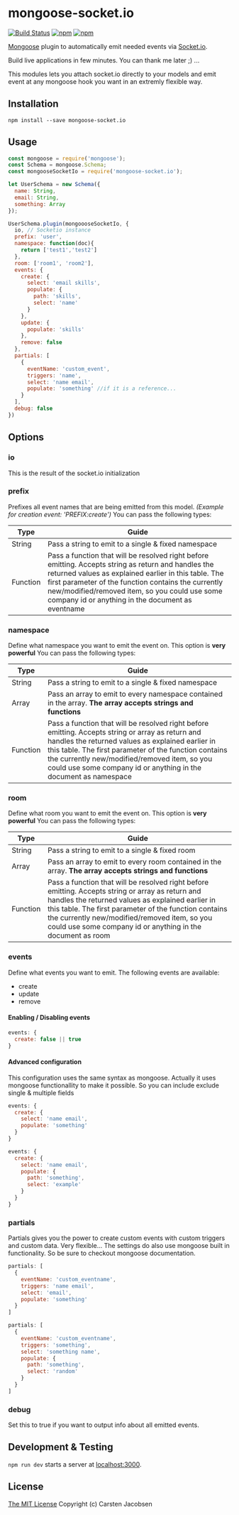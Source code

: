 # mongoose-socket.io
[![Build Status](https://travis-ci.org/crsten/mongoose-socket.io.svg?branch=master&style=flat-square)](https://travis-ci.org/crsten/mongoose-socket.io)
[![npm](https://img.shields.io/npm/dt/mongoose-socket.io.svg?style=flat-square)](https://www.npmjs.com/package/mongoose-socket.io)
[![npm](https://img.shields.io/npm/v/mongoose-socket.io.svg?style=flat-square)](https://www.npmjs.com/package/mongoose-socket.io)

[Mongoose](http://mongoosejs.com/) plugin to automatically emit needed events via [Socket.io](https://socket.io/).

Build live applications in few minutes. You can thank me later ;) ...

This modules lets you attach socket.io directly to your models and emit event at any mongoose hook you want in an extremly flexible way.

## Installation

`npm install --save mongoose-socket.io`

## Usage

```js
const mongoose = require('mongoose');
const Schema = mongoose.Schema;
const mongooseSocketIo = require('mongoose-socket.io');

let UserSchema = new Schema({
  name: String,
  email: String,
  something: Array
});

UserSchema.plugin(mongoooseSocketIo, {
  io, // Socketio instance
  prefix: 'user',
  namespace: function(doc){
    return ['test1','test2']
  },
  room: ['room1', 'room2'],
  events: {
    create: {
      select: 'email skills',
      populate: {
        path: 'skills',
        select: 'name'
      }
    },
    update: {
      populate: 'skills'
    },
    remove: false
  },
  partials: [
    {
      eventName: 'custom_event',
      triggers: 'name',
      select: 'name email',
      populate: 'something' //if it is a reference...
    }
  ],
  debug: false
})
```

## Options

### io

This is the result of the socket.io initialization

### prefix

Prefixes all event names that are being emitted from this model. *(Example for creation event: 'PREFIX:create')*
You can pass the following types:

| Type | Guide |
| ---- | ----- |
| String | Pass a string to emit to a single & fixed namespace |
| Function | Pass a function that will be resolved right before emitting. Accepts string as return and handles the returned values as explained earlier in this table. The first parameter of the function contains the currently new/modified/removed item, so you could use some company id or anything in the document as eventname |

### namespace

Define what namespace you want to emit the event on. This option is **very powerful**
You can pass the following types:

| Type | Guide |
| ---- | ----- |
| String | Pass a string to emit to a single & fixed namespace |
| Array | Pass an array to emit to every namespace contained in the array.  **The array accepts strings and functions** |
| Function | Pass a function that will be resolved right before emitting. Accepts string or array as return and handles the returned values as explained earlier in this table. The first parameter of the function contains the currently new/modified/removed item, so you could use some company id or anything in the document as namespace |

### room

Define what room you want to emit the event on. This option is **very powerful**
You can pass the following types:

| Type | Guide |
| ---- | ----- |
| String | Pass a string to emit to a single & fixed room |
| Array | Pass an array to emit to every room contained in the array.  **The array accepts strings and functions** |
| Function | Pass a function that will be resolved right before emitting. Accepts string or array as return and handles the returned values as explained earlier in this table. The first parameter of the function contains the currently new/modified/removed item, so you could use some company id or anything in the document as room |

### events

Define what events you want to emit. The following events are available:

- create
- update
- remove

#### Enabling / Disabling events

```js
events: {
  create: false || true
}
```

#### Advanced configuration

This configuration uses the same syntax as mongoose. Actually it uses mongoose functionallity to make it possible. So you can include exclude single & multiple fields

```js
events: {
  create: {
    select: 'name email',
    populate: 'something'
  }
}
```

```js
events: {
  create: {
    select: 'name email',
    populate: {
      path: 'something',
      select: 'example'
    }
  }
}
```

### partials

Partials gives you the power to create custom events with custom triggers and custom data. Very flexible...
The settings do also use mongoose built in functionality. So be sure to checkout mongoose documentation.

```js
partials: [
  {
    eventName: 'custom_eventname',
    triggers: 'name email',
    select: 'email',
    populate: 'something'
  }
]
```

```js
partials: [
  {
    eventName: 'custom_eventname',
    triggers: 'something',
    select: 'something name',
    populate: {
      path: 'something',
      select: 'random'
    }
  }
]
```

### debug

Set this to true if you want to output info about all emitted events.

## Development & Testing

`npm run dev` starts a server at [localhost:3000](http://localhost:3000).

## License

[The MIT License](http://opensource.org/licenses/MIT)
Copyright (c) Carsten Jacobsen
